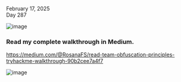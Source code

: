 February 17, 2025<br>
Day 287<br>


![image](https://github.com/user-attachments/assets/4ff8aec6-6c94-4d29-8824-f958654c3715)

<h3>Read my complete walkthrough in Medium.</h3>

https://medium.com/@RosanaFS/read-team-obfuscation-principles-tryhackme-walkthrough-90b2cee7a4f7

![image](https://github.com/user-attachments/assets/cce7c9e6-a7fe-49bb-93c0-1cad2cee5d21)
